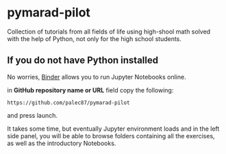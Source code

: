 # pymarad-pilot
Collection of tutorials from all fields of life using high-shool math solved with the help of Python, not only for the high school students.

## If you do not have Python installed
No worries, [Binder](https://mybinder.org/) allows you to run Jupyter Notebooks online.

in **GitHub repository name or URL** field
copy the following:

`https://github.com/palec87/pymarad-pilot` 

and press launch.

It takes some time, but eventually Jupyter environment loads and in the left side panel, you will be able to browse folders containing all the exercises, as well as the introductory Notebooks.
